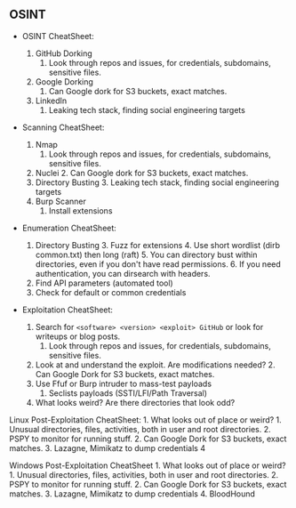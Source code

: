 
## OSINT

- OSINT CheatSheet:
    1. GitHub Dorking
	    1. Look through repos and issues, for credentials, subdomains, sensitive files.
    2. Google Dorking
	    1. Can Google dork for S3 buckets, exact matches.
    3. LinkedIn
	    1. Leaking tech stack, finding social engineering targets


- Scanning CheatSheet:
    1. Nmap
	    1. Look through repos and issues, for credentials, subdomains, sensitive files.
    2. Nuclei
	    2. Can Google dork for S3 buckets, exact matches.
    3. Directory Busting
	    3. Leaking tech stack, finding social engineering targets
	4. Burp Scanner
		1. Install extensions 

- Enumeration CheatSheet:
    1. Directory Busting 
	    3. Fuzz for extensions
	    4. Use short wordlist (dirb common.txt) then long (raft)
	    5. You can directory bust within directories, even if you don't have read permissions. 
	    6. If you need authentication, you can dirsearch with headers.
	2. Find API parameters (automated tool)
	3. Check for default or common credentials


- Exploitation CheatSheet:
    1. Search for  `<software> <version> <exploit> GitHub`   or look for writeups or blog posts.
	    1. Look through repos and issues, for credentials, subdomains, sensitive files.
    2. Look at and understand the exploit. Are modifications needed?
	    2. Can Google Dork for S3 buckets, exact matches.
	3. Use Ffuf or Burp intruder to mass-test payloads
		1. Seclists payloads (SSTI/LFI/Path Traversal)
	4. What looks weird? Are there directories that look odd?


Linux Post-Exploitation CheatSheet:
    1. What looks out of place or weird? 
	    1. Unusual directories, files, activities, both in user and root directories.
    2. PSPY to monitor for running stuff.
	    2. Can Google Dork for S3 buckets, exact matches.
	3. Lazagne, Mimikatz to dump credentials
	4 


Windows Post-Exploitation CheatSheet
    1. What looks out of place or weird? 
	    1. Unusual directories, files, activities, both in user and root directories.
    2. PSPY to monitor for running stuff.
	    2. Can Google Dork for S3 buckets, exact matches.
	3. Lazagne, Mimikatz to dump credentials
	4. BloodHound 






